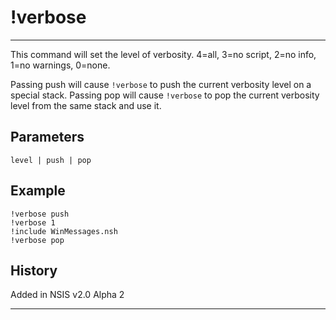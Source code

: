 # !verbose

---

This command will set the level of verbosity. 4=all, 3=no script, 2=no info, 1=no warnings, 0=none.

Passing push will cause `!verbose` to push the current verbosity level on a special stack. Passing pop will cause `!verbose` to pop the current verbosity level from the same stack and use it.

## Parameters

    level | push | pop

## Example

	!verbose push
	!verbose 1
	!include WinMessages.nsh
	!verbose pop

## History

Added in NSIS v2.0 Alpha 2

---
